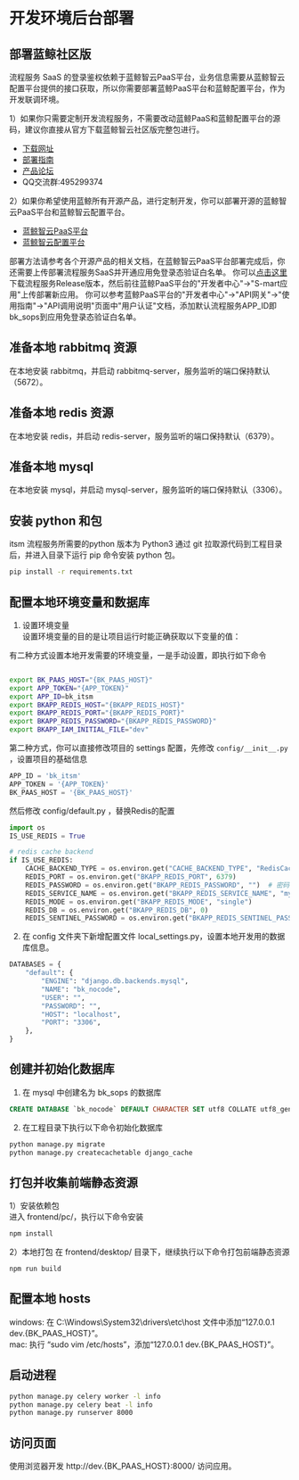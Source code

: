 # 开发环境后台部署

## 部署蓝鲸社区版
流程服务 SaaS 的登录鉴权依赖于蓝鲸智云PaaS平台，业务信息需要从蓝鲸智云配置平台提供的接口获取，所以你需要部署蓝鲸PaaS平台和蓝鲸配置平台，作为开发联调环境。

1）如果你只需要定制开发流程服务，不需要改动蓝鲸PaaS和蓝鲸配置平台的源码，建议你直接从官方下载蓝鲸智云社区版完整包进行。
- [下载网址](https://bk.tencent.com/download/)
- [部署指南](https://docs.bk.tencent.com/bkce_install_guide/)
- [产品论坛](https://bk.tencent.com/s-mart/community)
- QQ交流群:495299374

2）如果你希望使用蓝鲸所有开源产品，进行定制开发，你可以部署开源的蓝鲸智云PaaS平台和蓝鲸智云配置平台。
- [蓝鲸智云PaaS平台](https://github.com/Tencent/bk-PaaS)  
- [蓝鲸智云配置平台](https://github.com/Tencent/bk-cmdb)  

部署方法请参考各个开源产品的相关文档，在蓝鲸智云PaaS平台部署完成后，你还需要上传部署流程服务SaaS并开通应用免登录态验证白名单。
你可以[点击这里](https://github.com/Tencent/bk-sops/releases)下载流程服务Release版本，然后前往蓝鲸PaaS平台的"开发者中心"->"S-mart应用"上传部署新应用。
你可以参考蓝鲸PaaS平台的"开发者中心"->"API网关"->"使用指南"->"API调用说明"页面中"用户认证"文档，添加默认流程服务APP_ID即bk_sops到应用免登录态验证白名单。


## 准备本地 rabbitmq 资源  
在本地安装 rabbitmq，并启动 rabbitmq-server，服务监听的端口保持默认（5672）。


## 准备本地 redis 资源  
在本地安装 redis，并启动 redis-server，服务监听的端口保持默认（6379）。


## 准备本地 mysql  
在本地安装 mysql，并启动 mysql-server，服务监听的端口保持默认（3306）。


## 安装 python 和包
itsm 流程服务所需要的python 版本为 Python3
通过 git 拉取源代码到工程目录后，并进入目录下运行 pip 命令安装 python 包。

```bash
pip install -r requirements.txt
```

## 配置本地环境变量和数据库

1) 设置环境变量  
设置环境变量的目的是让项目运行时能正确获取以下变量的值：

有二种方式设置本地开发需要的环境变量，一是手动设置，即执行如下命令

```bash

export BK_PAAS_HOST="{BK_PAAS_HOST}"
export APP_TOKEN="{APP_TOKEN}"
export APP_ID=bk_itsm
export BKAPP_REDIS_HOST="{BKAPP_REDIS_HOST}"
export BKAPP_REDIS_PORT="{BKAPP_REDIS_PORT}"
export BKAPP_REDIS_PASSWORD="{BKAPP_REDIS_PASSWORD}"
export BKAPP_IAM_INITIAL_FILE="dev"   
```


第二种方式，你可以直接修改项目的 settings 配置，先修改 `config/__init__.py` ，设置项目的基础信息

```python
APP_ID = 'bk_itsm'
APP_TOKEN = '{APP_TOKEN}'
BK_PAAS_HOST = '{BK_PAAS_HOST}'
```

然后修改 config/default.py ，替换Redis的配置
```python
import os
IS_USE_REDIS = True

# redis cache backend
if IS_USE_REDIS:
    CACHE_BACKEND_TYPE = os.environ.get("CACHE_BACKEND_TYPE", "RedisCache")
    REDIS_PORT = os.environ.get("BKAPP_REDIS_PORT", 6379)
    REDIS_PASSWORD = os.environ.get("BKAPP_REDIS_PASSWORD", "")  # 密码中不能包括敏感字符,例如":"
    REDIS_SERVICE_NAME = os.environ.get("BKAPP_REDIS_SERVICE_NAME", "mymaster")
    REDIS_MODE = os.environ.get("BKAPP_REDIS_MODE", "single")
    REDIS_DB = os.environ.get("BKAPP_REDIS_DB", 0)
    REDIS_SENTINEL_PASSWORD = os.environ.get("BKAPP_REDIS_SENTINEL_PASSWORD", REDIS_PASSWORD)
```

2) 在 config 文件夹下新增配置文件 local_settings.py，设置本地开发用的数据库信息。

```python
DATABASES = {
    "default": {
        "ENGINE": "django.db.backends.mysql",
        "NAME": "bk_nocode",
        "USER": "", 
        "PASSWORD": "",
        "HOST": "localhost",
        "PORT": "3306",
    },
}

```

## 创建并初始化数据库  

1) 在 mysql 中创建名为 bk_sops 的数据库
```sql
CREATE DATABASE `bk_nocode` DEFAULT CHARACTER SET utf8 COLLATE utf8_general_ci;
```

2) 在工程目录下执行以下命令初始化数据库
```bash
python manage.py migrate
python manage.py createcachetable django_cache
```

## 打包并收集前端静态资源

1）安装依赖包  
进入 frontend/pc/，执行以下命令安装
```bash
npm install
```

2）本地打包
在 frontend/desktop/ 目录下，继续执行以下命令打包前端静态资源
```bash
npm run build 
```

## 配置本地 hosts  
windows: 在 C:\Windows\System32\drivers\etc\host 文件中添加“127.0.0.1 dev.{BK_PAAS_HOST}”。  
mac: 执行 “sudo vim /etc/hosts”，添加“127.0.0.1 dev.{BK_PAAS_HOST}”。


## 启动进程
```bash
python manage.py celery worker -l info
python manage.py celery beat -l info
python manage.py runserver 8000
```

## 访问页面  
使用浏览器开发 http://dev.{BK_PAAS_HOST}:8000/ 访问应用。
